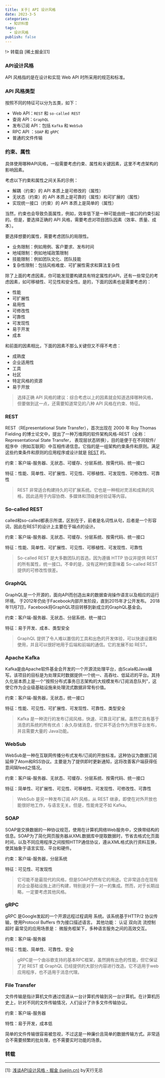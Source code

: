 ```yaml
---
title: 关于| API 设计风格
date: 2023-3-5
categories: 
  - 知识科普
tags: 
  - 设计风格
publish: false
---
```




!> 转载自 [稀土掘金][1]

### API设计风格

API 风格指的是在设计和实现 Web API 时所采用的规范和标准。

### API 风格类型

按照不同的特征可以分为五类，如下：

- Web API：`REST` 和 `so-called REST`
- 查询 API：`GraphQL`
- 发布订阅 API：包括 `Kafka` 和 `WebSub`
- RPC API ：`SOAP` 和 `gRPC`
- 普通的文件传输

### 约束、属性

具体使用哪种API风格，一般需要考虑约束、属性和关键因素，这里不考虑架构的影响因素。

考虑以下约束和属性之间关系的示例：

- 解耦（约束）的 API 本质上是可修改的（属性）
- 无状态（约束）的 API 本质上是可靠的（属性）和可扩展的（属性）
- 实现统一接口（约束）的 API 本质上是简单的（属性）

当然，约束也会导致负面属性，例如，效率低下是一种可能由统一接口的约束引起的。但是，要选择正确的 API 风格，需要考虑对项目团队因素（效率、质量、成本）。

要选择想要的属性，需要考虑团队的局限性。

- 业务限制：例如用例、客户要求、发布时间
- 地域限制：例如地域政策限制
- 技能限制：例如团队文化、团队技能
- 复杂性限制：包括风格难度、可扩展性需求和算法复杂性

除了上面的考虑因素，你可能发现要构建具有特定属性的API，还有一些常见的考虑因素，如可移植性、可见性和安全性。是的，下面的因素也是需要考虑的：

- 性能
- 可扩展性
- 易用性
- 可修改性
- 可靠性
- 可发现性
- 易于开发
- 成本

和前面的因素相比，下面的因素不那么关键但又不得不考虑：

- 成熟度
- 企业适用性
- 工具
- 社区
- 特定风格的资源
- 易于开放

> 选择正确 API 风格的建议：综合考虑以上的因素就会知道选择哪种风格，但要做到这一点，还需要知道常见的八种 API 风格在约束、特征。

### REST

REST（REpresentational State Transfer），首次出现在 2000 年 Roy Thomas Fielding 的博士论文中，提出了一种万维网的软件架构风格-REST（全称：Representational State Transfer， 表现层状态转换），目的是便于在不同软件/程序中（例如互联网）中互相传递信息。它指的是一组架构约束条件和原则。满足这些约束条件和原则的应用程序或设计就是 [REST](https://link.juejin.cn/?target=https%3A%2F%2Fwww.devpoint.cn%2Farticle%2F200.shtml) 的。

约束：客户端-服务器、无状态、可缓存、分层系统、按需代码、统一接口

特征：性能、简单性、可扩展性、可见性、可移植性、可发现性、可修改性、可靠性

> REST 非常适合构建持久的可扩展系统。它也是一种相对灵活和成熟的风格，因此适用于内容协商、多媒体和顶级身份验证等内容。

### So-called REST

called和so-called都表示所谓，区别在于，前者是名词性从句，后者是一个形容词，因此在REST的设计上主要在于端点的设计。

约束：客户端-服务器、无状态、可缓存、分层系统、按需代码、统一接口

特征：性能、简单性、可扩展性、可见性、可移植性、可发现性、可靠性

> So-called REST 是大多数团队的首选，因为遵循 HTTP 协议并提供 REST 的所有属性，统一接口。不幸的是，没有这种约束意味着 So-called REST 提供的可修改性很差。

### GraphQL

GraphQL是一个开源的，面向API而创造出来的数据查询操作语言以及相应的运行环境。 于2012年仍处于Facebook内部开发阶段，直到2015年才公开发布。 2018年11月7日，Facebook将GraphQL项目转移到新成立的GraphQL基金会。

约束：客户端-服务器、无状态、分层系统、统一接口

特征：易于开发、成本、类型安全

> GraphQL 提供了令人难以置信的工具和出色的开发体验，可以快速设置和使用，并且可以很好地用于后端和前端的通信。它的发展不如 REST。

### Apache Kafka

Kafka是由Apache软件基金会开发的一个开源流处理平台，由Scala和Java编写。该项目的目标是为处理实时数据提供一个统一、高吞吐、低延迟的平台。其持久化层本质上是一个“按照分布式事务日志架构的大规模发布/订阅消息队列”，这使它作为企业级基础设施来处理流式数据非常有价值。

约束：客户端-服务器，无状态，统一接口

特征：性能、可见性、可扩展性、可发现性、可靠性、类型安全

> Kafka 是一种流行的发布订阅风格，快速、可靠且可扩展。虽然它具有基于消息的系统的所有优点：永久存储消息，但它并不适合作为开放平台发布，并且需要大量的 Java功能。

### WebSub

WebSub是一种在互联网传播分布式发布/订阅的开放标准。这种协议为数据订阅延伸了Atom和RSS协议。主要是为了提供即时更新通知，这将改善客户端获得任意间隔feed之情况。

约束：客户端-服务器、无状态、可缓存、分层系统、按需代码、统一接口

特征：简单性、可扩展性、可见性、可移植性、可发现性、可修改性、可靠性

> WebSub 是另一种发布订阅 API 风格，从 REST 继承，即使在对外开放也能很好地工作，与语言无关。但是，性能肯定不如 Kafka。

### SOAP

SOAP是交换数据的一种协议规范，使用在计算机网络Web服务中，交换带结构的信息。SOAP为了简化网页服务器从XML数据库中提取数据时，节省去格式化页面时间，以及不同应用程序之间按照HTTP通信协议，遵从XML格式执行资料互换，使其抽象于语言实现、平台和硬件。

约束：客户端-服务器，分层系统

特征：可见性、可发现性

> 它可能不是最现代的风格，但是SOAP仍然有它的用途。它非常适合在现有的企业基础设施上进行构建，特别是对于一对一的集成。然而，对于长期战略，一定要考虑其他风格。

### gRPC

gRPC 是Google发起的一个开源远程过程调用 系统。该系统基于HTTP/2 协议传输，使用Protocol Buffers 作为接口描述语言。 其他功能： 认证 双向流 流控制 超时 最常见的应用场景是： 微服务框架下，多种语言服务之间的高效交互。

约束：客户端-服务器

特征：性能、简单性、可靠性、安全

> gRPC是一个由谷歌支持的基本RPC框架，虽然拥有出色的性能，但它保证了对 REST 或 GraphQL 已经提供的大部分内容进行改造。它不适用于web应用程序，也不适用于消息代理。

### File Transfer

文件传输是指计算机文件通过信道从一台计算机传输到另一台计算机。在计算机历史上，针对不同的文件传输情况，人们设计了许多文件传输协议。

约束：客户端-服务器

特性：易于开发，成本低

简单的文件传输很容易被忽视，不过这是一种廉价且简单的数据传输方式。非常适合不需要频繁的批处理，也不需要实时功能的场景。



### 转载

---

[1]: [浅谈API设计风格 - 掘金 (juejin.cn)](https://juejin.cn/post/6971434012015493128#heading-1) by天行无忌